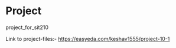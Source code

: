 # Project
project_for_sit210


Link to project-files:- https://easyeda.com/keshav1555/project-10-1 

